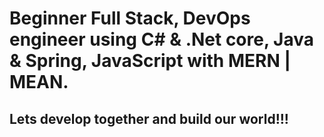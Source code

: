 # Beginner Full Stack, DevOps engineer using C# & .Net core, Java & Spring, JavaScript with MERN | MEAN.
## Lets develop together and build our world!!!

